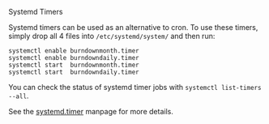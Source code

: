Systemd Timers

Systemd timers can be used as an alternative to cron. To use these timers, simply
drop all 4 files into `/etc/systemd/system/` and then run:

```
systemctl enable burndownmonth.timer
systemctl enable burndowndaily.timer
systemctl start  burndownmonth.timer
systemctl start  burndowndaily.timer
```

You can check the status of systemd timer jobs with `systemctl list-timers --all`.

See the
[systemd.timer](http://www.freedesktop.org/software/systemd/man/systemd.timer.html)
manpage for more details.
